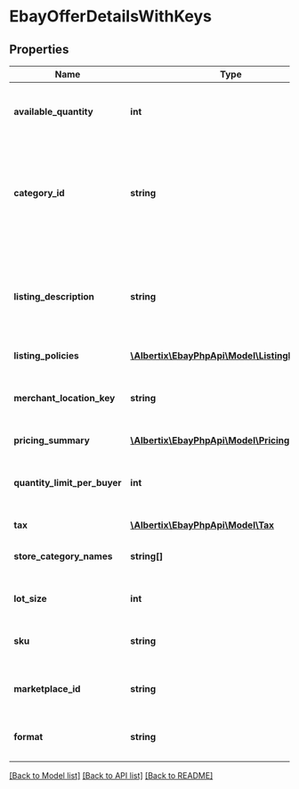 # EbayOfferDetailsWithKeys

## Properties
Name | Type | Description | Notes
------------ | ------------- | ------------- | -------------
**available_quantity** | **int** | This integer value sets the quantity of the inventory item (specified by the &lt;strong&gt;sku&lt;/strong&gt; value) that will be available for purchase by buyers shopping on the eBay site specified in the &lt;strong&gt;marketplaceId&lt;/strong&gt; field. Quantity must be set to &lt;code&gt;1&lt;/code&gt; or more in order for the inventory item to be purchasable, but this field is not necessarily required, even for published offers, if the general quantity of the inventory item has already been set in the inventory item record. | [optional] 
**category_id** | **string** | The unique identifier of the eBay category that the inventory item will be listed under. This field is not immediately required upon creating an offer, but will be required before publishing the offer. Sellers can use the &lt;a href&#x3D;\&quot;https://developer.ebay.com/api-docs/commerce/taxonomy/resources/category_tree/methods/getCategorySuggestions\&quot; target&#x3D;\&quot;_blank\&quot;&gt;getCategorySuggestions&lt;/a&gt; method of the Taxonomy API or the &lt;a href&#x3D;\&quot;https://developer.ebay.com/DevZone/XML/docs/Reference/eBay/GetSuggestedCategories.html\&quot; target&#x3D;\&quot;_blank\&quot;&gt;GetSuggestedCategories&lt;/a&gt; call of the Trading API to retrieve suggested category ID values. The seller passes in a query string like \&quot;&lt;em&gt;iPhone 6&lt;/em&gt;\&quot;, and category ID values for suggested categories are returned in the response. | [optional] 
**listing_description** | **string** | The description of the eBay listing.&lt;br/&gt;&lt;br/&gt;This field is conditionally required before a single-variation offer may be published unless the &lt;strong&gt;product.description&lt;/strong&gt; field in the inventory item record is defined, in which case the text in that particular field will become the listing description. Similarly,  this field is also conditionally required before a multiple-variation offer may be published unless the &lt;strong&gt;description&lt;/strong&gt; field in the inventory item group record is defined, in which case the text in that particular field will become the listing description. However, if this field is provided, the text in this field will overwrite whatever description was given for the inventory item or the inventory item group.&lt;br/&gt;&lt;br/&gt;HTML markup tags are supported in the listing description, but keep in mind that these markup tags go toward the maximum character limit for this field.&lt;br/&gt;&lt;br/&gt;&lt;strong&gt;Max Length&lt;/strong&gt;: 500000 | [optional] 
**listing_policies** | [**\Albertix\EbayPhpApi\Model\ListingPolicies**](ListingPolicies.md) |  | [optional] 
**merchant_location_key** | **string** | The unique identifier of a merchant&#39;s inventory location (where the inventory item in the offer is located). A &lt;strong&gt;merchantLocationKey&lt;/strong&gt; value is established when the merchant creates an inventory location using the &lt;strong&gt;createInventoryLocation&lt;/strong&gt; call. To get more information about inventory locations, the &lt;strong&gt;getInventoryLocation&lt;/strong&gt; call can be used.&lt;br/&gt;&lt;br/&gt;This field is not initially required upon first creating an offer, but will become required before an offer can be published.&lt;br/&gt;&lt;br/&gt;&lt;b&gt;Max length&lt;/b&gt;: 36 | [optional] 
**pricing_summary** | [**\Albertix\EbayPhpApi\Model\PricingSummary**](PricingSummary.md) |  | [optional] 
**quantity_limit_per_buyer** | **int** | This field is only applicable and set if the seller wishes to set a restriction on the purchase quantity per seller. If this field is set by the seller for the offer, then each distinct buyer may purchase up to, but not exceed the quantity specified for this field. So, if this field&#39;s value is &lt;code&gt;5&lt;/code&gt;, each buyer may purchase between one to five of these products, and the purchases can occur in one multiple-quantity purchase, or over multiple transactions. If a buyer attempts to purchase one or more of these products, and the cumulative quantity will take the buyer beyond the quantity limit, that buyer will be blocked from that purchase. &lt;br/&gt; | [optional] 
**tax** | [**\Albertix\EbayPhpApi\Model\Tax**](Tax.md) |  | [optional] 
**store_category_names** | **string[]** | This container is used if the seller would like to place the inventory item into one or two eBay store categories that the seller has set up for their eBay store. The string value(s) passed in to this container will be the full path(s) to the eBay store categories, as shown below:&lt;br&gt; &lt;pre&gt;&lt;code&gt;\&quot;storeCategoryNames\&quot;: [&lt;br/&gt; \&quot;/Fashion/Men/Shirts\&quot;, &lt;br/&gt; \&quot;/Fashion/Men/Accessories\&quot; ], &lt;/pre&gt;&lt;/code&gt; | [optional] 
**lot_size** | **int** | This field is only applicable if the listing is a lot listing. A lot listing is a listing that has multiple quantity of the same product. An example would be a set of four identical car tires. The integer value passed into this field is the number of identical items being sold through the lot listing. | [optional] 
**sku** | **string** | This is the seller-defined SKU value of the product that will be listed on the eBay site (specified in the &lt;strong&gt;marketplaceId&lt;/strong&gt; field). Only one offer (in unpublished or published state) may exist for each &lt;strong&gt;sku&lt;/strong&gt;/&lt;strong&gt;marketplaceId&lt;/strong&gt;/&lt;strong&gt;format&lt;/strong&gt; combination. This field is required.&lt;br/&gt;&lt;br/&gt;&lt;strong&gt;Max Length&lt;/strong&gt;: 50&lt;br/&gt; | [optional] 
**marketplace_id** | **string** | This enumeration value is the unique identifier of the eBay site for which the offer will be made available. See &lt;strong&gt;MarketplaceEnum&lt;/strong&gt; for the list of supported enumeration values. This field is required. For implementation help, refer to &lt;a href&#x3D;&#39;https://developer.ebay.com/devzone/rest/api-ref/inventory/types/MarketplaceEnum.html&#39;&gt;eBay API documentation&lt;/a&gt; | [optional] 
**format** | **string** | This enumerated value indicates the listing format of the offer. Currently, the only supported value for this field is &lt;code&gt;FIXED_PRICE&lt;/code&gt;, as the Inventory API only supports fixed-price listings at this time.&lt;br/&gt; For implementation help, refer to &lt;a href&#x3D;&#39;https://developer.ebay.com/devzone/rest/api-ref/inventory/types/FormatTypeEnum.html&#39;&gt;eBay API documentation&lt;/a&gt; | [optional] 

[[Back to Model list]](../README.md#documentation-for-models) [[Back to API list]](../README.md#documentation-for-api-endpoints) [[Back to README]](../README.md)


